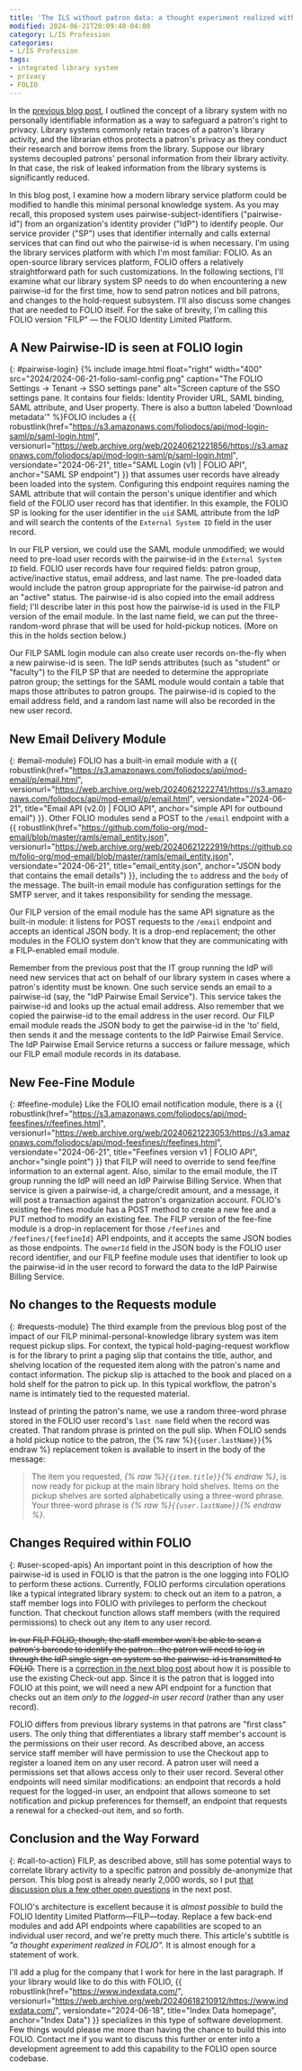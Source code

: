 ```yaml
---
title: 'The ILS without patron data: a thought experiment realized with FOLIO'
modified: 2024-06-21T20:09:40-04:00
category: L/IS Profession
categories:
- L/IS Profession
tags:
- integrated library system
- privacy
- FOLIO
---
```


In the [previous blog post](https://dltj.org/article/ils-without-patron-data/), I outlined the concept of a library system with no personally identifiable information as a way to safeguard a patron's right to privacy. 
Library systems commonly retain traces of a patron's library activity, and the librarian ethos protects a patron's privacy as they conduct their research and borrow items from the library. 
Suppose our library systems decoupled patrons' personal information from their library activity. 
In that case, the risk of leaked information from the library systems is significantly reduced.

In this blog post, I examine how a modern library service platform could be modified to handle this minimal personal knowledge system. 
As you may recall, this proposed system uses pairwise-subject-identifiers ("pairwise-id") from an organization's identity provider ("IdP") to identify people. 
Our service provider ("SP") uses that identifier internally and calls external services that can find out who the pairwise-id is when necessary. 
I'm using the library services platform with which I'm most familiar: FOLIO. 
As an open-source library services platform, FOLIO offers a relatively straightforward path for such customizations. 
In the following sections, I'll examine what our library system SP needs to do when encountering a new pairwise-id for the first time, how to send patron notices and bill patrons, and changes to the hold-request subsystem. 
I'll also discuss some changes that are needed to FOLIO itself. 
For the sake of brevity, I'm calling this FOLIO version "FILP" — the FOLIO Identity Limited Platform.

## A New Pairwise-ID is seen at FOLIO login
{: #pairwise-login}
{% include image.html 
float="right"
width="400"
src="2024/2024-06-21-folio-saml-config.png"
caption="The FOLIO Settings → Tenant → SSO settings pane"
alt="Screen capture of the SSO settings pane. It contains four fields: Identity Provider URL, SAML binding, SAML attribute, and User property. There is also a button labeled 'Download metadata'"
%}FOLIO includes a {{ robustlink(href="https://s3.amazonaws.com/foliodocs/api/mod-login-saml/p/saml-login.html", versionurl="https://web.archive.org/web/20240621221856/https://s3.amazonaws.com/foliodocs/api/mod-login-saml/p/saml-login.html", versiondate="2024-06-21", title="SAML Login (v1) | FOLIO API", anchor="SAML SP endpoint") }} that assumes user records have already been loaded into the system. 
Configuring this endpoint requires naming the SAML attribute that will contain the person's unique identifier and which field of the FOLIO user record has that identifier. 
In this example, the FOLIO SP is looking for the user identifier in the `uid` SAML attribute from the IdP and will search the contents of the `External System ID` field in the user record.

In our FILP version, we could use the SAML module unmodified; we would need to pre-load user records with the pairwise-id in the `External System ID` field. FOLIO user records have four required fields: patron group, active/inactive status, email address, and last name. 
The pre-loaded data would include the patron group appropriate for the pairwise-id patron and an "active" status. 
The pairwise-id is also copied into the email address field; I'll describe later in this post how the pairwise-id is used in the FILP version of the email module. 
In the last name field, we can put the three-random-word phrase that will be used for hold-pickup notices. 
(More on this in the holds section below.)

Our FILP SAML login module can also create user records on-the-fly when a new pairwise-id is seen. 
The IdP sends attributes (such as "student" or "faculty") to the FILP SP that are needed to determine the appropriate patron group; the settings for the SAML module would contain a table that maps those attributes to patron groups. 
The pairwise-id is copied to the email address field, and a random last name will also be recorded in the new user record.

## New Email Delivery Module
{: #email-module}
FOLIO has a built-in email module with a {{ robustlink(href="https://s3.amazonaws.com/foliodocs/api/mod-email/p/email.html", versionurl="https://web.archive.org/web/20240621222741/https://s3.amazonaws.com/foliodocs/api/mod-email/p/email.html", versiondate="2024-06-21", title="Email API (v2.0) | FOLIO API", anchor="simple API for outbound email") }}. 
Other FOLIO modules send a POST to the `/email` endpoint with a {{ robustlink(href="https://github.com/folio-org/mod-email/blob/master/ramls/email_entity.json", versionurl="https://web.archive.org/web/20240621222919/https://github.com/folio-org/mod-email/blob/master/ramls/email_entity.json", versiondate="2024-06-21", title="email_entity.json", anchor="JSON body that contains the email details") }}, including the `to` address and the `body` of the message. 
The built-in email module has configuration settings for the SMTP server, and it takes responsibility for sending the message.

Our FILP version of the email module has the same API signature as the built-in module: it listens for POST requests to the `/email` endpoint and accepts an identical JSON body. 
It is a drop-end replacement; the other modules in the FOLIO system don't know that they are communicating with a FILP-enabled email module. 

Remember from the previous post that the IT group running the IdP will need new services that act on behalf of our library system in cases where a patron's identity must be known. 
One such service sends an email to a pairwise-id (say, the "IdP Pairwise Email Service"). 
This service takes the pairwise-id and looks up the actual email address. 
Also remember that we copied the pairwise-id to the email address in the user record. 
Our FILP email module reads the JSON body to get the pairwise-id in the 'to' field, then sends it and the message contents to the IdP Pairwise Email Service. 
The IdP Pairwise Email Service returns a success or failure message, which our FILP email module records in its database.

## New Fee-Fine Module
{: #feefine-module}
Like the FOLIO email notification module, there is a {{ robustlink(href="https://s3.amazonaws.com/foliodocs/api/mod-feesfines/r/feefines.html", versionurl="https://web.archive.org/web/20240621223053/https://s3.amazonaws.com/foliodocs/api/mod-feesfines/r/feefines.html", versiondate="2024-06-21", title="Feefines version v1 | FOLIO API", anchor="single point") }} that FILP will need to override to send fee/fine information to an external agent. 
Also, similar to the email module, the IT group running the IdP will need an IdP Pairwise Billing Service. 
When that service is given a pairwise-id, a charge/credit amount, and a message, it will post a transaction against the patron's organization account. 
FOLIO's existing fee-fines module has a POST method to create a new fee and a PUT method to modify an existing fee. 
The FILP version of the fee-fine module is a drop-in replacement for those `/feefines` and `/feefines/{feefineId}` API endpoints, and it accepts the same JSON bodies as those endpoints. 
The `ownerId` field in the JSON body is the FOLIO user record identifier, and our FILP feefine module uses that identifier to look up the pairwise-id in the user record to forward the data to the IdP Pairwise Billing Service.

## No changes to the Requests module
{: #requests-module}
The third example from the previous blog post of the impact of our FILP minimal-personal-knowledge library system was item request pickup slips. 
For context, the typical hold-paging-request workflow is for the library to print a paging slip that contains the title, author, and shelving location of the requested item along with the patron's name and contact information. 
The pickup slip is attached to the book and placed on a hold shelf for the patron to pick up. 
In this typical workflow, the patron's name is intimately tied to the requested material.

Instead of printing the patron's name, we use a random three-word phrase stored in the FOLIO user record's `last name` field when the record was created. 
That random phrase is printed on the pull slip. 
When FOLIO sends a hold pickup notice to the patron, the {% raw %}`{{user.lastName}}`{% endraw %} replacement token is available to insert in the body of the message:

> The item you requested, _{% raw %}`{{item.title}}`{% endraw %}_, is now ready for pickup at the main library hold shelves. Items on the pickup shelves are sorted alphabetically using a three-word phrase. Your three-word phrase is _{% raw %}`{{user.lastName}}`{% endraw %}_.

## Changes Required within FOLIO
{: #user-scoped-apis}
An important point in this description of how the pairwise-id is used in FOLIO is that the patron is the one logging into FOLIO to perform these actions. 
Currently, FOLIO performs circulation operations like a typical integrated library system: to check out an item to a patron, a staff member logs into FOLIO with privileges to perform the checkout function. 
That checkout function allows staff members (with the required permissions) to check out any item to any user record. 

~~In our FILP FOLIO, though, the staff member won't be able to scan a patron's barcode to identify the patron...the patron will need to log in through the IdP single sign-on system so the pairwise-id is transmitted to FOLIO.~~ There is a [correction in the next blog post](https://dltj.org/article/ils-without-patron-data-details/#staff-checkout-correction) about how it is possible to use the existing Check-out app.
Since it is the patron that is logged into FOLIO at this point, we will need a new API endpoint for a function that checks out an item _only to the logged-in user record_ (rather than any user record).

FOLIO differs from previous library systems in that patrons are "first class" users. 
The only thing that differentiates a library staff member's account is the permissions on their user record. 
As described above, an access service staff member will have permission to use the Checkout app to register a loaned item on any user record. 
A patron user will need a permissions set that allows access only to their user record. 
Several other endpoints will need similar modifications: an endpoint that records a hold request for the logged-in user, an endpoint that allows someone to set notification and pickup preferences for themself, an endpoint that requests a renewal for a checked-out item, and so forth.

## Conclusion and the Way Forward
{: #call-to-action}
FILP, as described above, still has some potential ways to correlate library activity to a specific patron and possibly de-anonymize that person. 
This blog post is already nearly 2,000 words, so I put [that discussion plus a few other open questions](https://dltj.org/article/ils-without-patron-data-details/) in the next post.

FOLIO's architecture is excellent because it is _almost possible_ to build the FOLIO Identity Limited Platform—FILP—today. 
Replace a few back-end modules and add API endpoints where capabilities are scoped to an individual user record, and we're pretty much there. 
This article's subtitle is _"a thought experiment realized in FOLIO"._ 
It is almost enough for a statement of work.

I'll add a plug for the company that I work for here in the last paragraph. 
If your library would like to do this with FOLIO, {{ robustlink(href="https://www.indexdata.com/", versionurl="https://web.archive.org/web/20240618210912/https://www.indexdata.com/", versiondate="2024-06-18", title="Index Data homepage", anchor="Index Data") }} specializes in this type of software development. 
Few things would please me more than having the chance to build this into FOLIO. 
Contact me if you want to discuss this further or enter into a development agreement to add this capability to the FOLIO open source codebase.
